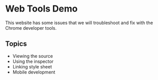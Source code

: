 # Web Tools Demo

This website has some issues that we will troubleshoot and fix with the Chrome developer tools.

## Topics

* Viewing the source
* Using the inspector
* Linking style sheet
* Mobile development
